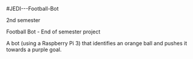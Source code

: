 #JEDI---Football-Bot 

2nd semester

Football Bot - End of semester project

A bot (using a Raspberry Pi 3) that identifies an orange ball and pushes it towards a purple goal.
